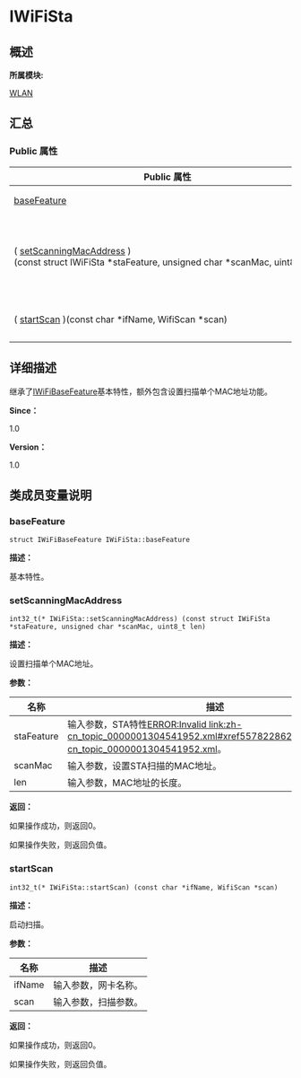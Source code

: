 # IWiFiSta


## **概述**

**所属模块:**

[WLAN](_w_l_a_n.md)


## **汇总**


### Public 属性

  | Public&nbsp;属性 | 描述 | 
| -------- | -------- |
| [baseFeature](#basefeature) | 基本特性。 | 
| (&nbsp;[setScanningMacAddress](#setscanningmacaddress)&nbsp;)(const&nbsp;struct&nbsp;IWiFiSta&nbsp;\*staFeature,&nbsp;unsigned&nbsp;char&nbsp;\*scanMac,&nbsp;uint8_t&nbsp;len) | 设置扫描单个MAC地址。&nbsp;[更多...](#setscanningmacaddress) | 
| (&nbsp;[startScan](#startscan)&nbsp;)(const&nbsp;char&nbsp;\*ifName,&nbsp;WifiScan&nbsp;\*scan) | 启动扫描。&nbsp;[更多...](#startscan) | 


## **详细描述**

继承了[IWiFiBaseFeature](_i_wi_fi_base_feature.md)基本特性，额外包含设置扫描单个MAC地址功能。

**Since：**

1.0

**Version：**

1.0


## **类成员变量说明**


### baseFeature

  
```
struct IWiFiBaseFeature IWiFiSta::baseFeature
```

**描述：**

基本特性。


### setScanningMacAddress

  
```
int32_t(* IWiFiSta::setScanningMacAddress) (const struct IWiFiSta *staFeature, unsigned char *scanMac, uint8_t len)
```

**描述：**

设置扫描单个MAC地址。

**参数：**

  | 名称 | 描述 | 
| -------- | -------- |
| staFeature | 输入参数，STA特性[ERROR:Invalid&nbsp;link:zh-cn_topic_0000001304541952.xml#xref557822862083932,link:zh-cn_topic_0000001304541952.xml](zh-cn_topic_0000001304541952.xml)。 | 
| scanMac | 输入参数，设置STA扫描的MAC地址。 | 
| len | 输入参数，MAC地址的长度。 | 

**返回：**

如果操作成功，则返回0。

如果操作失败，则返回负值。


### startScan

  
```
int32_t(* IWiFiSta::startScan) (const char *ifName, WifiScan *scan)
```

**描述：**

启动扫描。

**参数：**

  | 名称 | 描述 | 
| -------- | -------- |
| ifName | 输入参数，网卡名称。 | 
| scan | 输入参数，扫描参数。 | 

**返回：**

如果操作成功，则返回0。

如果操作失败，则返回负值。
